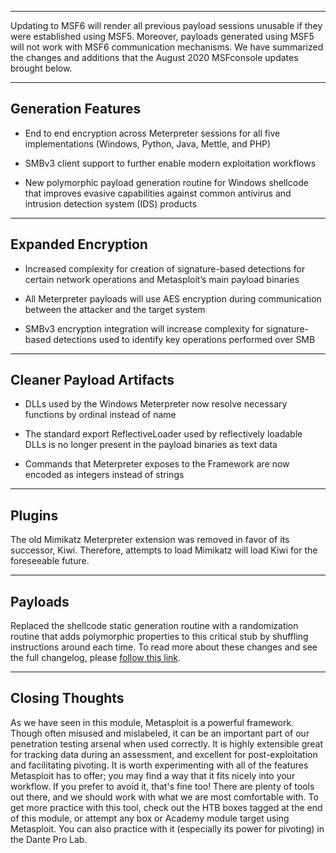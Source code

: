 
---

Updating to MSF6 will render all previous payload sessions unusable if they were established using MSF5. Moreover, payloads generated using MSF5 will not work with MSF6 communication mechanisms. We have summarized the changes and additions that the August 2020 MSFconsole updates brought below.

---

## Generation Features

- End to end encryption across Meterpreter sessions for all five implementations (Windows, Python, Java, Mettle, and PHP)
    
- SMBv3 client support to further enable modern exploitation workflows
    
- New polymorphic payload generation routine for Windows shellcode that improves evasive capabilities against common antivirus and intrusion detection system (IDS) products
    

---

## Expanded Encryption

- Increased complexity for creation of signature-based detections for certain network operations and Metasploit’s main payload binaries
    
- All Meterpreter payloads will use AES encryption during communication between the attacker and the target system
    
- SMBv3 encryption integration will increase complexity for signature-based detections used to identify key operations performed over SMB
    

---

## Cleaner Payload Artifacts

- DLLs used by the Windows Meterpreter now resolve necessary functions by ordinal instead of name
    
- The standard export ReflectiveLoader used by reflectively loadable DLLs is no longer present in the payload binaries as text data
    
- Commands that Meterpreter exposes to the Framework are now encoded as integers instead of strings
    

---

## Plugins

The old Mimikatz Meterpreter extension was removed in favor of its successor, Kiwi. Therefore, attempts to load Mimikatz will load Kiwi for the foreseeable future.

---

## Payloads

Replaced the shellcode static generation routine with a randomization routine that adds polymorphic properties to this critical stub by shuffling instructions around each time. To read more about these changes and see the full changelog, please [follow this link](https://blog.rapid7.com/2020/08/06/metasploit-6-now-under-active-development/).

---

## Closing Thoughts

As we have seen in this module, Metasploit is a powerful framework. Though often misused and mislabeled, it can be an important part of our penetration testing arsenal when used correctly. It is highly extensible great for tracking data during an assessment, and excellent for post-exploitation and facilitating pivoting. It is worth experimenting with all of the features Metasploit has to offer; you may find a way that it fits nicely into your workflow. If you prefer to avoid it, that's fine too! There are plenty of tools out there, and we should work with what we are most comfortable with. To get more practice with this tool, check out the HTB boxes tagged at the end of this module, or attempt any box or Academy module target using Metasploit. You can also practice with it (especially its power for pivoting) in the Dante Pro Lab.
